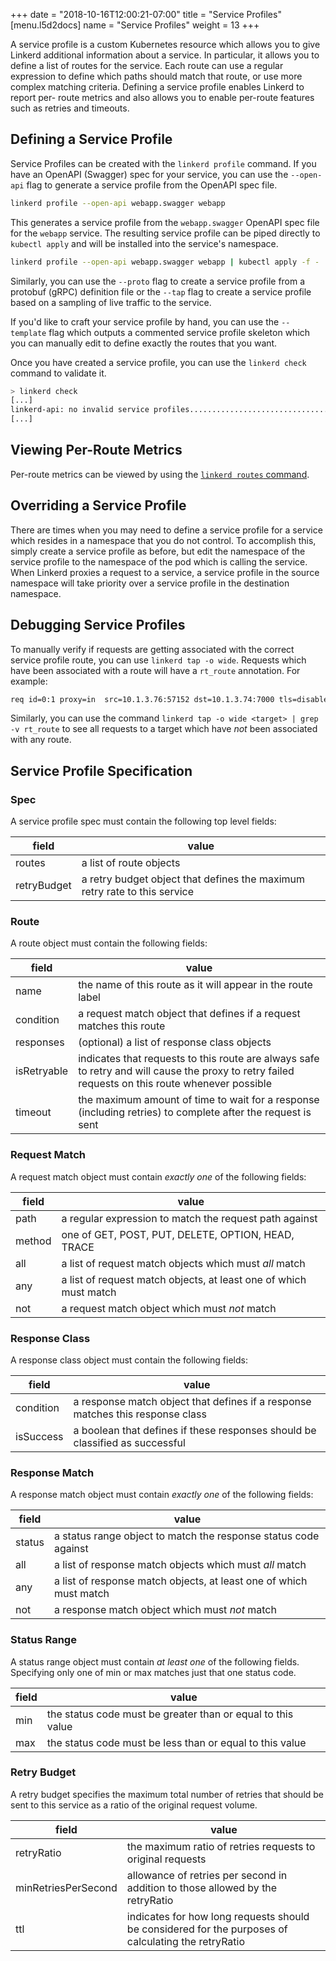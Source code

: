+++
date = "2018-10-16T12:00:21-07:00"
title = "Service Profiles"
[menu.l5d2docs]
  name = "Service Profiles"
  weight = 13
+++

A service profile is a custom Kubernetes resource which allows you to give
Linkerd additional information about a service. In particular, it allows you to
define a list of routes for the service. Each route can use a regular
expression to define which paths should match that route, or use more complex
matching criteria. Defining a service profile enables Linkerd to report  per-
route metrics and also allows you to enable per-route features such as  retries
and timeouts.

## Defining a Service Profile

Service Profiles can be created with the `linkerd profile` command.  If you
have an OpenAPI (Swagger) spec for your service, you can use the `--open-api`
flag to generate a service profile from the OpenAPI spec file.

```bash
linkerd profile --open-api webapp.swagger webapp
```

This generates a service profile from the `webapp.swagger` OpenAPI spec file
for the `webapp` service.  The resulting service profile can be piped directly
to `kubectl apply` and will be installed into the service's namespace.

```bash
linkerd profile --open-api webapp.swagger webapp | kubectl apply -f -
```

Similarly, you can use the `--proto` flag to create a service profile from a
protobuf (gRPC) definition file or the `--tap` flag to create a service profile
based on a sampling of live traffic to the service.

If you'd like to craft your service profile by hand, you can use the
`--template` flag which outputs a commented service profile skeleton which you
can manually edit to define exactly the routes that you want.


Once you have created a service profile, you can use the `linkerd check`
command to validate it.

```bash
> linkerd check
[...]
linkerd-api: no invalid service profiles...................................[ok]
[...]
```

## Viewing Per-Route Metrics

Per-route metrics can be viewed by using the [`linkerd routes` command](/2/cli/routes).

## Overriding a Service Profile

There are times when you may need to define a service profile for a service
which resides in a namespace that you do not control.  To accomplish this,
simply create a service profile as before, but edit the namespace of the
service profile to the namespace of the pod which is calling the service.  When
Linkerd proxies a request to a service, a service profile in the source
namespace will take priority over a service profile in the destination
namespace.

## Debugging Service Profiles

To manually verify if requests are getting associated with the correct service
profile route, you can use `linkerd tap -o wide`.  Requests which have been
associated with a route will have a `rt_route` annotation.  For example:

```bash
req id=0:1 proxy=in  src=10.1.3.76:57152 dst=10.1.3.74:7000 tls=disabled :method=POST :authority=webapp.default:7000 :path=/books/2878/edit src_res=deploy/traffic src_ns=foobar dst_res=deploy/webapp dst_ns=default rt_route=POST /books/{id}/edit
```

Similarly, you can use the command `linkerd tap -o wide <target> | grep -v rt_route`
to see all requests to a target which have *not* been associated with any route.

## Service Profile Specification

### Spec

A service profile spec must contain the following top level fields:

| field| value |
|------|-------|
| routes| a list of route objects |
| retryBudget| a retry budget object that defines the maximum retry rate to this service |

### Route

A route object must contain the following fields:

| field | value |
|-------|-------|
| name | the name of this route as it will appear in the route label |
| condition | a request match object that defines if a request matches this route |
| responses | (optional) a list of response class objects |
| isRetryable | indicates that requests to this route are always safe to retry and will cause the proxy to retry failed requests on this route whenever possible |
| timeout | the maximum amount of time to wait for a response (including retries) to complete after the request is sent |

### Request Match

A request match object must contain _exactly one_ of the following fields:

| field | value |
|-------|-------|
| path | a regular expression to match the request path against |
| method | one of GET, POST, PUT, DELETE, OPTION, HEAD, TRACE |
| all | a list of request match objects which must _all_ match |
| any | a list of request match objects, at least one of which must match |
| not | a request match object which must _not_ match |

### Response Class

A response class object must contain the following fields:

| field | value |
|-------|-------|
| condition | a response match object that defines if a response matches this response class |
| isSuccess | a boolean that defines if these responses should be classified as successful |

### Response Match

A response match object must contain _exactly one_ of the following fields:

| field | value |
|-------|-------|
| status | a status range object to match the response status code against |
| all | a list of response match objects which must _all_ match |
| any | a list of response match objects, at least one of which must match |
| not | a response match object which must _not_ match |

### Status Range

A status range object must contain _at least one_ of the following fields.
Specifying only one of min or max matches just that one status code.

| field | value |
|-------|-------|
| min | the status code must be greater than or equal to this value |
| max | the status code must be less than or equal to this value |

### Retry Budget

A retry budget specifies the maximum total number of retries that should be sent
to this service as a ratio of the original request volume.

| field | value |
|-------|-------|
| retryRatio | the maximum ratio of retries requests to original requests |
| minRetriesPerSecond | allowance of retries per second in addition to those allowed by the retryRatio |
| ttl | indicates for how long requests should be considered for the purposes of calculating the retryRatio |
